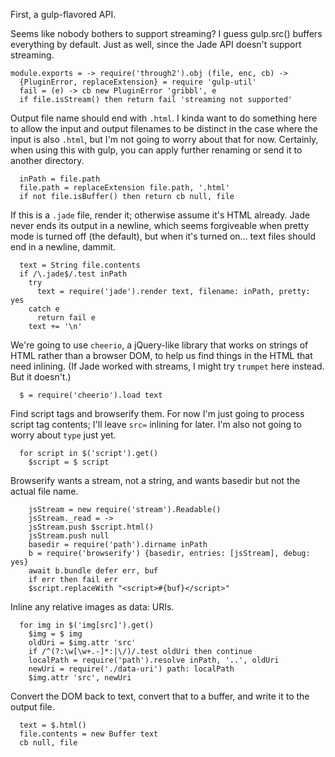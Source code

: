 First, a gulp-flavored API.

Seems like nobody bothers to support streaming?  I guess gulp.src()
buffers everything by default.  Just as well, since the Jade API
doesn't support streaming.

    module.exports = -> require('through2').obj (file, enc, cb) ->
      {PluginError, replaceExtension} = require 'gulp-util'
      fail = (e) -> cb new PluginError 'gribbl', e
      if file.isStream() then return fail 'streaming not supported'

Output file name should end with `.html`.  I kinda want to do
something here to allow the input and output filenames to be distinct
in the case where the input is also `.html`, but I'm not going to
worry about that for now.  Certainly, when using this with gulp,
you can apply further renaming or send it to another directory.

      inPath = file.path
      file.path = replaceExtension file.path, '.html'
      if not file.isBuffer() then return cb null, file

If this is a `.jade` file, render it; otherwise assume it's HTML
already.  Jade never ends its output in a newline, which seems
forgiveable when pretty mode is turned off (the default), but when
it's turned on... text files should end in a newline, dammit.

      text = String file.contents
      if /\.jade$/.test inPath
        try
          text = require('jade').render text, filename: inPath, pretty: yes
        catch e
          return fail e
        text += '\n'

We're going to use `cheerio`, a jQuery-like library that works on
strings of HTML rather than a browser DOM, to help us find things
in the HTML that need inlining.  (If Jade worked with streams, I
might try `trumpet` here instead.  But it doesn't.)

      $ = require('cheerio').load text

Find script tags and browserify them.  For now I'm just going to
process script tag contents; I'll leave `src=` inlining for later.
I'm also not going to worry about `type` just yet.

      for script in $('script').get()
        $script = $ script

Browserify wants a stream, not a string, and wants basedir but not
the actual file name.

        jsStream = new require('stream').Readable()
        jsStream._read = ->
        jsStream.push $script.html()
        jsStream.push null
        basedir = require('path').dirname inPath
        b = require('browserify') {basedir, entries: [jsStream], debug: yes}
        await b.bundle defer err, buf
        if err then fail err
        $script.replaceWith "<script>#{buf}</script>"

Inline any relative images as data: URIs.

      for img in $('img[src]').get()
        $img = $ img
        oldUri = $img.attr 'src'
        if /^(?:\w[\w+.-]*:|\/)/.test oldUri then continue
        localPath = require('path').resolve inPath, '..', oldUri
        newUri = require('./data-uri') path: localPath
        $img.attr 'src', newUri

Convert the DOM back to text, convert that to a buffer, and write
it to the output file.

      text = $.html()
      file.contents = new Buffer text
      cb null, file

